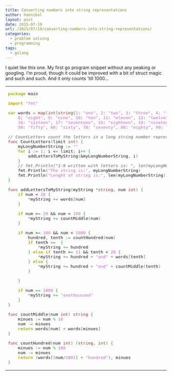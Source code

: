 ```yaml
---
title: Converting numbers into string representations
author: hannibal
layout: post
date: 2015-07-19
url: /2015/07/19/converting-numbers-into-string-representations/
categories:
  - problem solving
  - programming
tags:
  - golang
---
```

I quiet like this one. My first go program snippet without any peaking or googling. I&#8217;m proud, though it could be improved with a bit of struct magic and such and such. And it only counts &#8217;till 1000&#8230;

<div class="wp_syntax">
  <table>
    <tr>
      <td class="code">
        <pre class="go" style="font-family:monospace;"><span style="color: #b1b100; font-weight: bold;">package</span> main
&nbsp;
<span style="color: #b1b100; font-weight: bold;">import</span> <span style="color: #cc66cc;">"fmt"</span>
&nbsp;
<span style="color: #b1b100; font-weight: bold;">var</span> words <span style="color: #339933;">=</span> <span style="color: #993333;">map</span><span style="color: #339933;">[</span><span style="color: #993333;">int</span><span style="color: #339933;">]</span><span style="color: #993333;">string</span><span style="color: #339933;">{</span><span style="color: #cc66cc;">1</span><span style="color: #339933;">:</span> <span style="color: #cc66cc;">"one"</span><span style="color: #339933;">,</span> <span style="color: #cc66cc;">2</span><span style="color: #339933;">:</span> <span style="color: #cc66cc;">"two"</span><span style="color: #339933;">,</span> <span style="color: #cc66cc;">3</span><span style="color: #339933;">:</span> <span style="color: #cc66cc;">"three"</span><span style="color: #339933;">,</span> <span style="color: #cc66cc;">4</span><span style="color: #339933;">:</span> <span style="color: #cc66cc;">"four"</span><span style="color: #339933;">,</span> <span style="color: #cc66cc;">5</span><span style="color: #339933;">:</span> <span style="color: #cc66cc;">"five"</span><span style="color: #339933;">,</span> <span style="color: #cc66cc;">6</span><span style="color: #339933;">:</span> <span style="color: #cc66cc;">"six"</span><span style="color: #339933;">,</span> <span style="color: #cc66cc;">7</span><span style="color: #339933;">:</span> <span style="color: #cc66cc;">"seven"</span><span style="color: #339933;">,</span>
	<span style="color: #cc66cc;">8</span><span style="color: #339933;">:</span> <span style="color: #cc66cc;">"eight"</span><span style="color: #339933;">,</span> <span style="color: #cc66cc;">9</span><span style="color: #339933;">:</span> <span style="color: #cc66cc;">"nine"</span><span style="color: #339933;">,</span> <span style="color: #cc66cc;">10</span><span style="color: #339933;">:</span> <span style="color: #cc66cc;">"ten"</span><span style="color: #339933;">,</span> <span style="color: #cc66cc;">11</span><span style="color: #339933;">:</span> <span style="color: #cc66cc;">"eleven"</span><span style="color: #339933;">,</span> <span style="color: #cc66cc;">12</span><span style="color: #339933;">:</span> <span style="color: #cc66cc;">"twelve"</span><span style="color: #339933;">,</span> <span style="color: #cc66cc;">13</span><span style="color: #339933;">:</span> <span style="color: #cc66cc;">"thirteen"</span><span style="color: #339933;">,</span> <span style="color: #cc66cc;">14</span><span style="color: #339933;">:</span> <span style="color: #cc66cc;">"fourteen"</span><span style="color: #339933;">,</span> <span style="color: #cc66cc;">15</span><span style="color: #339933;">:</span> <span style="color: #cc66cc;">"fifteen"</span><span style="color: #339933;">,</span>
	<span style="color: #cc66cc;">16</span><span style="color: #339933;">:</span> <span style="color: #cc66cc;">"sixteen"</span><span style="color: #339933;">,</span> <span style="color: #cc66cc;">17</span><span style="color: #339933;">:</span> <span style="color: #cc66cc;">"seventeen"</span><span style="color: #339933;">,</span> <span style="color: #cc66cc;">18</span><span style="color: #339933;">:</span> <span style="color: #cc66cc;">"eighteen"</span><span style="color: #339933;">,</span> <span style="color: #cc66cc;">19</span><span style="color: #339933;">:</span> <span style="color: #cc66cc;">"nineteen"</span><span style="color: #339933;">,</span> <span style="color: #cc66cc;">20</span><span style="color: #339933;">:</span> <span style="color: #cc66cc;">"twenty"</span><span style="color: #339933;">,</span> <span style="color: #cc66cc;">30</span><span style="color: #339933;">:</span> <span style="color: #cc66cc;">"thirty"</span><span style="color: #339933;">,</span> <span style="color: #cc66cc;">40</span><span style="color: #339933;">:</span> <span style="color: #cc66cc;">"forty"</span><span style="color: #339933;">,</span>
	<span style="color: #cc66cc;">50</span><span style="color: #339933;">:</span> <span style="color: #cc66cc;">"fifty"</span><span style="color: #339933;">,</span> <span style="color: #cc66cc;">60</span><span style="color: #339933;">:</span> <span style="color: #cc66cc;">"sixty"</span><span style="color: #339933;">,</span> <span style="color: #cc66cc;">70</span><span style="color: #339933;">:</span> <span style="color: #cc66cc;">"seventy"</span><span style="color: #339933;">,</span> <span style="color: #cc66cc;">80</span><span style="color: #339933;">:</span> <span style="color: #cc66cc;">"eighty"</span><span style="color: #339933;">,</span> <span style="color: #cc66cc;">90</span><span style="color: #339933;">:</span> <span style="color: #cc66cc;">"ninety"</span><span style="color: #339933;">}</span>
&nbsp;
<span style="color: #666666; font-style: italic;">// CountLetters count the letters in a long string number representation</span>
<span style="color: #993333;">func</span> CountLetters<span style="color: #339933;">(</span>limit <span style="color: #993333;">int</span><span style="color: #339933;">)</span> <span style="color: #339933;">{</span>
	myLongNumberString <span style="color: #339933;">:=</span> <span style="color: #cc66cc;">""</span>
	<span style="color: #b1b100; font-weight: bold;">for</span> <span style="">i</span> <span style="color: #339933;">:=</span> <span style="color: #cc66cc;">1</span><span style="color: #339933;">;</span> <span style="">i</span> &lt;<span style="color: #339933;">=</span> limit<span style="color: #339933;">;</span> <span style="">i</span><span style="color: #339933;">++</span> <span style="color: #339933;">{</span>
		addLettersToMyString<span style="color: #339933;">(</span>&myLongNumberString<span style="color: #339933;">,</span> <span style="">i</span><span style="color: #339933;">)</span>
	<span style="color: #339933;">}</span>
	<span style="color: #666666; font-style: italic;">// fmt.Println("1-9 written with letters is: ", len(myLongNumberString))</span>
	fmt<span style="color: #339933;">.</span><span style="">Println</span><span style="color: #339933;">(</span><span style="color: #cc66cc;">"The string is:"</span><span style="color: #339933;">,</span> myLongNumberString<span style="color: #339933;">)</span>
	fmt<span style="color: #339933;">.</span><span style="">Println</span><span style="color: #339933;">(</span><span style="color: #cc66cc;">"Lenght of string is:"</span><span style="color: #339933;">,</span> <span style="color: #000066;">len</span><span style="color: #339933;">(</span>myLongNumberString<span style="color: #339933;">))</span>
<span style="color: #339933;">}</span>
&nbsp;
<span style="color: #993333;">func</span> addLettersToMyString<span style="color: #339933;">(</span>myString <span style="color: #339933;">*</span><span style="color: #993333;">string</span><span style="color: #339933;">,</span> num <span style="color: #993333;">int</span><span style="color: #339933;">)</span> <span style="color: #339933;">{</span>
	<span style="color: #b1b100; font-weight: bold;">if</span> num &lt; <span style="color: #cc66cc;">20</span> <span style="color: #339933;">{</span>
		<span style="color: #339933;">*</span>myString <span style="color: #339933;">+=</span> words<span style="color: #339933;">[</span>num<span style="color: #339933;">]</span>
	<span style="color: #339933;">}</span>
&nbsp;
	<span style="color: #b1b100; font-weight: bold;">if</span> num &gt;<span style="color: #339933;">=</span> <span style="color: #cc66cc;">20</span> && num &lt; <span style="color: #cc66cc;">100</span> <span style="color: #339933;">{</span>
		<span style="color: #339933;">*</span>myString <span style="color: #339933;">+=</span> countMiddle<span style="color: #339933;">(</span>num<span style="color: #339933;">)</span>
	<span style="color: #339933;">}</span>
&nbsp;
	<span style="color: #b1b100; font-weight: bold;">if</span> num &gt;<span style="color: #339933;">=</span> <span style="color: #cc66cc;">100</span> && num &lt; <span style="color: #cc66cc;">1000</span> <span style="color: #339933;">{</span>
		hundred<span style="color: #339933;">,</span> tenth <span style="color: #339933;">:=</span> countHundred<span style="color: #339933;">(</span>num<span style="color: #339933;">)</span>
		<span style="color: #b1b100; font-weight: bold;">if</span> tenth <span style="color: #339933;">==</span> <span style="color: #cc66cc;"></span> <span style="color: #339933;">{</span>
			<span style="color: #339933;">*</span>myString <span style="color: #339933;">+=</span> hundred
		<span style="color: #339933;">}</span> <span style="color: #b1b100; font-weight: bold;">else</span> <span style="color: #b1b100; font-weight: bold;">if</span> tenth &gt;<span style="color: #339933;">=</span> <span style="color: #cc66cc;">11</span> && tenth &lt; <span style="color: #cc66cc;">20</span> <span style="color: #339933;">{</span>
			<span style="color: #339933;">*</span>myString <span style="color: #339933;">+=</span> hundred <span style="color: #339933;">+</span> <span style="color: #cc66cc;">"and"</span> <span style="color: #339933;">+</span> words<span style="color: #339933;">[</span>tenth<span style="color: #339933;">]</span>
		<span style="color: #339933;">}</span> <span style="color: #b1b100; font-weight: bold;">else</span> <span style="color: #339933;">{</span>
			<span style="color: #339933;">*</span>myString <span style="color: #339933;">+=</span> hundred <span style="color: #339933;">+</span> <span style="color: #cc66cc;">"and"</span> <span style="color: #339933;">+</span> countMiddle<span style="color: #339933;">(</span>tenth<span style="color: #339933;">)</span>
		<span style="color: #339933;">}</span>
&nbsp;
	<span style="color: #339933;">}</span>
&nbsp;
	<span style="color: #b1b100; font-weight: bold;">if</span> num <span style="color: #339933;">==</span> <span style="color: #cc66cc;">1000</span> <span style="color: #339933;">{</span>
		<span style="color: #339933;">*</span>myString <span style="color: #339933;">+=</span> <span style="color: #cc66cc;">"onethousand"</span>
	<span style="color: #339933;">}</span>
<span style="color: #339933;">}</span>
&nbsp;
<span style="color: #993333;">func</span> countMiddle<span style="color: #339933;">(</span>num <span style="color: #993333;">int</span><span style="color: #339933;">)</span> <span style="color: #993333;">string</span> <span style="color: #339933;">{</span>
	minues <span style="color: #339933;">:=</span> num <span style="color: #339933;">%</span> <span style="color: #cc66cc;">10</span>
	num <span style="color: #339933;">-=</span> minues
	<span style="color: #b1b100; font-weight: bold;">return</span> words<span style="color: #339933;">[</span>num<span style="color: #339933;">]</span> <span style="color: #339933;">+</span> words<span style="color: #339933;">[</span>minues<span style="color: #339933;">]</span>
<span style="color: #339933;">}</span>
&nbsp;
<span style="color: #993333;">func</span> countHundred<span style="color: #339933;">(</span>num <span style="color: #993333;">int</span><span style="color: #339933;">)</span> <span style="color: #339933;">(</span><span style="color: #993333;">string</span><span style="color: #339933;">,</span> <span style="color: #993333;">int</span><span style="color: #339933;">)</span> <span style="color: #339933;">{</span>
	minues <span style="color: #339933;">:=</span> num <span style="color: #339933;">%</span> <span style="color: #cc66cc;">100</span>
	num <span style="color: #339933;">-=</span> minues
	<span style="color: #b1b100; font-weight: bold;">return</span> <span style="color: #339933;">(</span>words<span style="color: #339933;">[(</span>num<span style="color: #339933;">/</span><span style="color: #cc66cc;">100</span><span style="color: #339933;">)]</span> <span style="color: #339933;">+</span> <span style="color: #cc66cc;">"hundred"</span><span style="color: #339933;">),</span> minues
<span style="color: #339933;">}</span></pre>
      </td>
    </tr>
  </table>
</div>